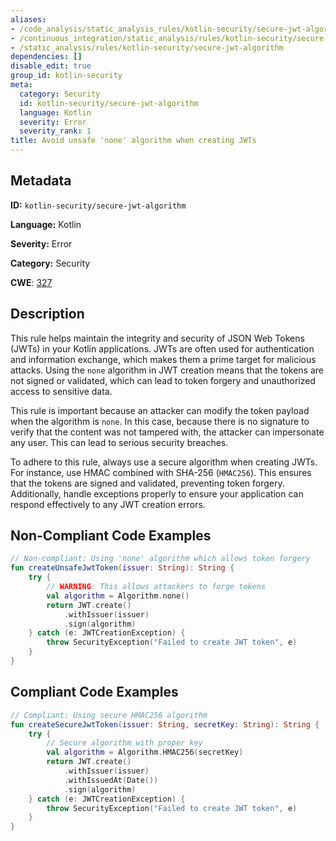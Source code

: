 ```yaml
---
aliases:
- /code_analysis/static_analysis_rules/kotlin-security/secure-jwt-algorithm
- /continuous_integration/static_analysis/rules/kotlin-security/secure-jwt-algorithm
- /static_analysis/rules/kotlin-security/secure-jwt-algorithm
dependencies: []
disable_edit: true
group_id: kotlin-security
meta:
  category: Security
  id: kotlin-security/secure-jwt-algorithm
  language: Kotlin
  severity: Error
  severity_rank: 1
title: Avoid unsafe 'none' algorithm when creating JWTs
---
```

<!--  SOURCED FROM https://github.com/DataDog/datadog-static-analyzer-rule-docs -->


## Metadata
**ID:** `kotlin-security/secure-jwt-algorithm`

**Language:** Kotlin

**Severity:** Error

**Category:** Security

**CWE**: [327](https://cwe.mitre.org/data/definitions/327.html)

## Description
This rule helps maintain the integrity and security of JSON Web Tokens (JWTs) in your Kotlin applications. JWTs are often used for authentication and information exchange, which makes them a prime target for malicious attacks. Using the `none` algorithm in JWT creation means that the tokens are not signed or validated, which can lead to token forgery and unauthorized access to sensitive data.

This rule is important because an attacker can modify the token payload when the algorithm is `none`. In this case, because there is no signature to verify that the content was not tampered with, the attacker can impersonate any user. This can lead to serious security breaches.

To adhere to this rule, always use a secure algorithm when creating JWTs. For instance, use HMAC combined with SHA-256 (`HMAC256`). This ensures that the tokens are signed and validated, preventing token forgery. Additionally, handle exceptions properly to ensure your application can respond effectively to any JWT creation errors.

## Non-Compliant Code Examples
```kotlin
// Non-compliant: Using 'none' algorithm which allows token forgery
fun createUnsafeJwtToken(issuer: String): String {
    try {
        // WARNING: This allows attackers to forge tokens
        val algorithm = Algorithm.none()
        return JWT.create()
            .withIssuer(issuer)
            .sign(algorithm)
    } catch (e: JWTCreationException) {
        throw SecurityException("Failed to create JWT token", e)
    }
}
```

## Compliant Code Examples
```kotlin
// Compliant: Using secure HMAC256 algorithm
fun createSecureJwtToken(issuer: String, secretKey: String): String {
    try {
        // Secure algorithm with proper key
        val algorithm = Algorithm.HMAC256(secretKey)
        return JWT.create()
            .withIssuer(issuer)
            .withIssuedAt(Date())
            .sign(algorithm)
    } catch (e: JWTCreationException) {
        throw SecurityException("Failed to create JWT token", e)
    }
}
```
